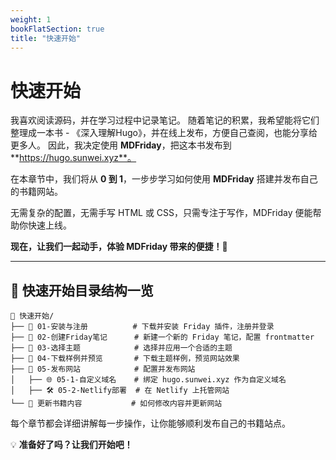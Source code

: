 ```yaml
---
weight: 1
bookFlatSection: true
title: "快速开始"
---
```


# 快速开始

我喜欢阅读源码，并在学习过程中记录笔记。
随着笔记的积累，我希望能将它们整理成一本书 - 《深入理解Hugo》，并在线上发布，方便自己查阅，也能分享给更多人。
因此，我决定使用 **MDFriday**，把这本书发布到 **https://hugo.sunwei.xyz**。

在本章节中，我们将从 **0 到 1**，一步步学习如何使用 **MDFriday** 搭建并发布自己的书籍网站。

无需复杂的配置，无需手写 HTML 或 CSS，只需专注于写作，MDFriday 便能帮助你快速上线。

**现在，让我们一起动手，体验 MDFriday 带来的便捷！🚀**

---

## 📂 **快速开始目录结构一览**

```
📂 快速开始/  
├── 📝 01-安装与注册          # 下载并安装 Friday 插件，注册并登录  
├── 📝 02-创建Friday笔记      # 新建一个新的 Friday 笔记，配置 frontmatter  
├── 📝 03-选择主题            # 选择并应用一个合适的主题  
├── 📝 04-下载样例并预览       # 下载主题样例，预览网站效果  
├── 📝 05-发布网站            # 配置并发布网站  
│   ├── 🌐 05-1-自定义域名    # 绑定 hugo.sunwei.xyz 作为自定义域名  
│   ├── 🛠 05-2-Netlify部署  # 在 Netlify 上托管网站  
└── 🎯 更新书籍内容           # 如何修改内容并更新网站  
```

每个章节都会详细讲解每一步操作，让你能够顺利发布自己的书籍站点。

💡 **准备好了吗？让我们开始吧！**